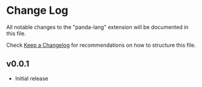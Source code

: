 # Change Log

All notable changes to the "panda-lang" extension will be documented in this file.

Check [Keep a Changelog](http://keepachangelog.com/) for recommendations on how to structure this file.

## v0.0.1

- Initial release